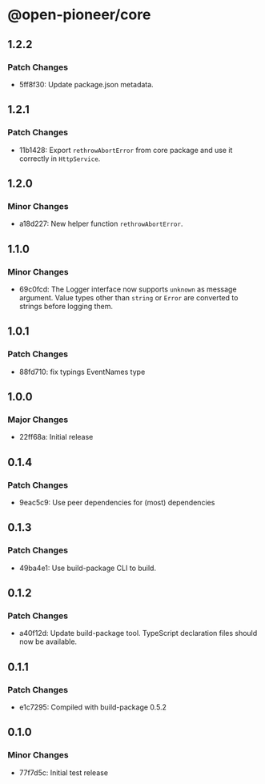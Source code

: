 # @open-pioneer/core

## 1.2.2

### Patch Changes

-   5ff8f30: Update package.json metadata.

## 1.2.1

### Patch Changes

-   11b1428: Export `rethrowAbortError` from core package and use it correctly in `HttpService`.

## 1.2.0

### Minor Changes

-   a18d227: New helper function `rethrowAbortError`.

## 1.1.0

### Minor Changes

-   69c0fcd: The Logger interface now supports `unknown` as message argument. Value types other than `string` or `Error` are converted to strings before logging them.

## 1.0.1

### Patch Changes

-   88fd710: fix typings EventNames type

## 1.0.0

### Major Changes

-   22ff68a: Initial release

## 0.1.4

### Patch Changes

-   9eac5c9: Use peer dependencies for (most) dependencies

## 0.1.3

### Patch Changes

-   49ba4e1: Use build-package CLI to build.

## 0.1.2

### Patch Changes

-   a40f12d: Update build-package tool. TypeScript declaration files should now be available.

## 0.1.1

### Patch Changes

-   e1c7295: Compiled with build-package 0.5.2

## 0.1.0

### Minor Changes

-   77f7d5c: Initial test release
